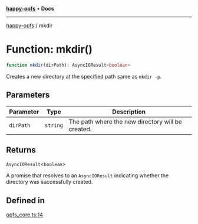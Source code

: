 [**happy-opfs**](../README.md) • **Docs**

***

[happy-opfs](../README.md) / mkdir

# Function: mkdir()

```ts
function mkdir(dirPath): AsyncIOResult<boolean>
```

Creates a new directory at the specified path same as `mkdir -p`.

## Parameters

| Parameter | Type | Description |
| ------ | ------ | ------ |
| `dirPath` | `string` | The path where the new directory will be created. |

## Returns

`AsyncIOResult`\<`boolean`\>

A promise that resolves to an `AsyncIOResult` indicating whether the directory was successfully created.

## Defined in

[opfs\_core.ts:14](https://github.com/JiangJie/happy-opfs/blob/dc95a422852928393060b63cb34de24c88ad98b4/src/fs/opfs_core.ts#L14)
